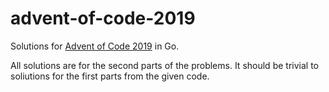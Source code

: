 # advent-of-code-2019

Solutions for [Advent of Code 2019](https://adventofcode.com/2019) in Go.

All solutions are for the second parts of the problems. It should be trivial to soliutions for the first parts from the given code. 

